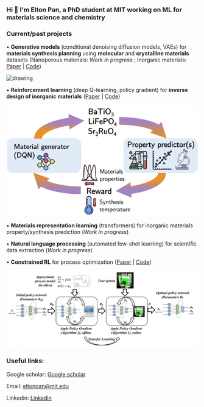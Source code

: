 <h3 align="left">Hi 👋 I'm Elton Pan, a PhD student at MIT working on ML for materials science and chemistry</h3>

<h3 align="left">Current/past projects</h3>

• **Generative models** (conditional denoising diffusion models, VAEs) for **materials synthesis planning** using **molecular** and **crystalline materials** datasets (Nanoporous materials: *Work in progress* ; Inorganic materials: <a href="https://pubs.acs.org/doi/full/10.1021/acs.chemmater.2c03010">Paper</a> | <a href="https://github.com/olivettigroup/interpretable-condition-prediction/">Code</a>)

<img src="inorganic_syn_modeling.jpeg" alt="drawing" width="200"/>
<!-- ![](figures/inorganic_syn_modeling.jpeg) -->
  
• **Reinforcement learning** (deep Q-learning, policy gradient) for **inverse design of inorganic materials** (<a href="https://arxiv.org/abs/2210.11931">Paper</a> | <a href="https://github.com/eltonpan/RL_materials_generation">Code</a>)

![](figures/rl_materials_generation.png)

• **Materials representation learning** (transformers) for inorganic materials property/synthesis prediction (*Work in progress*)
  
• **Natural language processing** (automated few-shot learning) for scientific data extraction (*Work in progress*)

• **Constrained RL** for process optimization (<a href="https://www.sciencedirect.com/science/article/abs/pii/S0098135421002404">Paper</a> | <a href="https://github.com/eltonpan/constrained_RL_process_optimization">Code</a>)

![](figures/rl_process_optimization.png)

<h3 align="left">Useful links:</h3>

Google scholar: <a href="https://scholar.google.com/citations?user=2GTcE-0AAAAJ&hl=en">Google scholar</a>

Email: <a href = "mailto: eltonpan@mit.edu">eltonpan@mit.edu</a>

Linkedin: <a href="https://www.linkedin.com/in/eltonpan1/">Linkedin</a>
